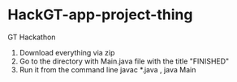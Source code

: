 # HackGT-app-project-thing
GT Hackathon

1. Download everything via zip 
1. Go to the directory with Main.java file with the title "FINISHED"
2. Run it from the command line javac *.java , java Main
